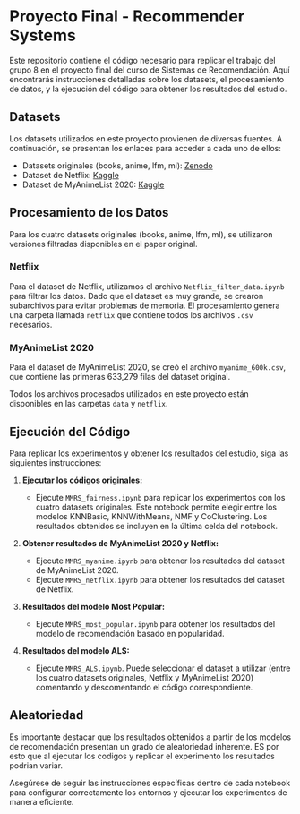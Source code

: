 # Proyecto Final - Recommender Systems

Este repositorio contiene el código necesario para replicar el trabajo del grupo 8 en el proyecto final del curso de Sistemas de Recomendación. Aquí encontrarás instrucciones detalladas sobre los datasets, el procesamiento de datos, y la ejecución del código para obtener los resultados del estudio.

## **Datasets**

Los datasets utilizados en este proyecto provienen de diversas fuentes. A continuación, se presentan los enlaces para acceder a cada uno de ellos:

* Datasets originales (books, anime, lfm, ml): [Zenodo](https://zenodo.org/records/7428435)
* Dataset de Netflix: [Kaggle](https://www.kaggle.com/datasets/netflix-inc/netflix-prize-data)
* Dataset de MyAnimeList 2020: [Kaggle](https://www.kaggle.com/datasets/hernan4444/anime-recommendation-database-2020?select=rating_complete.csv)

## Procesamiento de los Datos

Para los cuatro datasets originales (books, anime, lfm, ml), se utilizaron versiones filtradas disponibles en el paper original.

### Netflix

Para el dataset de Netflix, utilizamos el archivo `Netflix_filter_data.ipynb` para filtrar los datos. Dado que el dataset es muy grande, se crearon subarchivos para evitar problemas de memoria. El procesamiento genera una carpeta llamada `netflix` que contiene todos los archivos `.csv` necesarios.

### MyAnimeList 2020

Para el dataset de MyAnimeList 2020, se creó el archivo `myanime_600k.csv`, que contiene las primeras 633,279 filas del dataset original.

Todos los archivos procesados utilizados en este proyecto están disponibles en las carpetas `data` y `netflix`.

## Ejecución del Código

Para replicar los experimentos y obtener los resultados del estudio, siga las siguientes instrucciones:

1. **Ejecutar los códigos originales:**

   - Ejecute `MMRS_fairness.ipynb` para replicar los experimentos con los cuatro datasets originales. Este notebook permite elegir entre los modelos KNNBasic, KNNWithMeans, NMF y CoClustering. Los resultados obtenidos se incluyen en la última celda del notebook.
2. **Obtener resultados de MyAnimeList 2020 y Netflix:**

   - Ejecute `MMRS_myanime.ipynb` para obtener los resultados del dataset de MyAnimeList 2020.
   - Ejecute `MMRS_netflix.ipynb` para obtener los resultados del dataset de Netflix.
3. **Resultados del modelo Most Popular:**

   - Ejecute `MMRS_most_popular.ipynb` para obtener los resultados del modelo de recomendación basado en popularidad.
4. **Resultados del modelo ALS:**

   - Ejecute `MMRS_ALS.ipynb`. Puede seleccionar el dataset a utilizar (entre los cuatro datasets originales, Netflix y MyAnimeList 2020) comentando y descomentando el código correspondiente.
## Aleatoriedad

Es importante destacar que los resultados obtenidos a partir de los modelos de recomendación presentan un grado de aleatoriedad inherente. ES por esto que al ejecutar los codigos y replicar el experimento los resultados podrian variar.

Asegúrese de seguir las instrucciones específicas dentro de cada notebook para configurar correctamente los entornos y ejecutar los experimentos de manera eficiente.
